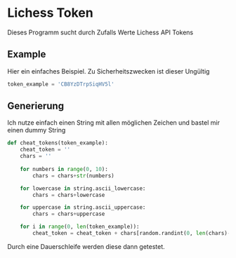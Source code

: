 # Lichess Token 

Dieses Programm sucht durch Zufalls Werte Lichess API Tokens

## Example
Hier ein einfaches Beispiel. Zu Sicherheitszwecken ist dieser Ungültig

```python
token_example = 'CB8YzDTrpSiqHV5l'
```


## Generierung
Ich nutze einfach einen String mit allen möglichen Zeichen und bastel mir einen dummy String

```python
def cheat_tokens(token_example):
    cheat_token = ''
    chars = ''
    
    for numbers in range(0, 10):
        chars = chars+str(numbers)

    for lowercase in string.ascii_lowercase:
        chars = chars+lowercase

    for uppercase in string.ascii_uppercase:
        chars = chars+uppercase

    for i in range(0, len(token_example)):
        cheat_token = cheat_token + chars[random.randint(0, len(chars)-1)]

```

Durch eine Dauerschleife werden diese dann getestet. 